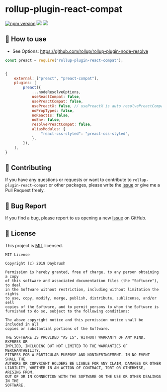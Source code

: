 # rollup-plugin-react-compat

<a href="https://www.npmjs.com/package/rollup-plugin-react-compat" target="_blank"><img src="https://img.shields.io/npm/v/rollup-plugin-react-compat.svg?style=flat-square&color=007acc&label=version" alt="npm version" /></a>
<img src="https://img.shields.io/badge/language-typescript-blue.svg?style=flat-square"/>
<a href="https://github.com/daybrush/rollup-plugin-react-compat/blob/master/LICENSE" target="_blank"><img src="https://img.shields.io/github/license/daybrush/rollup-plugin-react-compat.svg?style=flat-square&label=license&color=08CE5D"/></a>


## 🚀 How to use
* See Options: https://github.com/rollup/rollup-plugin-node-resolve

```js
const preact = require("rollup-plugin-react-compat");


{
    external: ["preact", "preact-compat"],
    plugins: [
        preact({
            ...nodeResolveOptions,
            useReactCompat: false,
            usePreactCompat: false,
            usePreactX: false, // usePreactX is auto resolvePreactCompat: true.
            noPropTypes: false,
            noReactIs: false,
            noEnv: false,
            resolvePreactCompat: false,
            aliasModules: {
                "react-css-styled": "preact-css-styled",
            },
        }),
    ],
}
```

## 👏 Contributing

If you have any questions or requests or want to contribute to `rollup-plugin-react-compat` or other packages, please write the [issue](https://github.com/daybrush/rollup-plugin-react-compat/issues) or give me a Pull Request freely.

## 🐞 Bug Report

If you find a bug, please report to us opening a new [Issue](https://github.com/daybrush/rollup-plugin-react-compat/issues) on GitHub.


## 📝 License

This project is [MIT](https://github.com/daybrush/rollup-plugin-react-compat/blob/master/LICENSE) licensed.

```
MIT License

Copyright (c) 2019 Daybrush

Permission is hereby granted, free of charge, to any person obtaining a copy
of this software and associated documentation files (the "Software"), to deal
in the Software without restriction, including without limitation the rights
to use, copy, modify, merge, publish, distribute, sublicense, and/or sell
copies of the Software, and to permit persons to whom the Software is
furnished to do so, subject to the following conditions:

The above copyright notice and this permission notice shall be included in all
copies or substantial portions of the Software.

THE SOFTWARE IS PROVIDED "AS IS", WITHOUT WARRANTY OF ANY KIND, EXPRESS OR
IMPLIED, INCLUDING BUT NOT LIMITED TO THE WARRANTIES OF MERCHANTABILITY,
FITNESS FOR A PARTICULAR PURPOSE AND NONINFRINGEMENT. IN NO EVENT SHALL THE
AUTHORS OR COPYRIGHT HOLDERS BE LIABLE FOR ANY CLAIM, DAMAGES OR OTHER
LIABILITY, WHETHER IN AN ACTION OF CONTRACT, TORT OR OTHERWISE, ARISING FROM,
OUT OF OR IN CONNECTION WITH THE SOFTWARE OR THE USE OR OTHER DEALINGS IN THE
SOFTWARE.
```